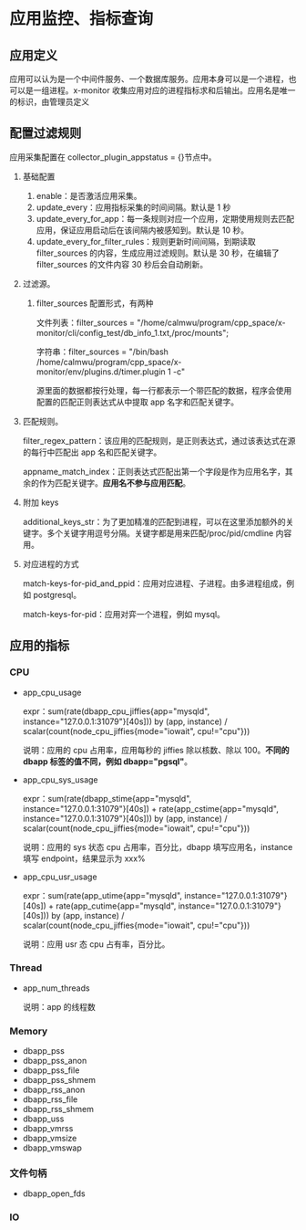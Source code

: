 # 应用监控、指标查询

## 应用定义

应用可以认为是一个中间件服务、一个数据库服务。应用本身可以是一个进程，也可以是一组进程。x-monitor 收集应用对应的进程指标求和后输出。应用名是唯一的标识，由管理员定义

## 配置过滤规则

应用采集配置在 collector_plugin_appstatus = {}节点中。

1. 基础配置

   1. enable：是否激活应用采集。
   2. update_every：应用指标采集的时间间隔。默认是 1 秒
   3. update_every_for_app：每一条规则对应一个应用，定期使用规则去匹配应用，保证应用启动后在该间隔内被感知到。默认是 10 秒。
   4. update_every_for_filter_rules：规则更新时间间隔，到期读取 filter_sources 的内容，生成应用过滤规则。默认是 30 秒，在编辑了 filter_sources 的文件内容 30 秒后会自动刷新。

2. 过滤源。

   1. filter_sources 配置形式，有两种

      文件列表：filter_sources = "/home/calmwu/program/cpp_space/x-monitor/cli/config_test/db_info_1.txt,/proc/mounts";

      字符串：filter_sources = "/bin/bash /home/calmwu/program/cpp_space/x-monitor/env/plugins.d/timer.plugin 1 -c"

      源里面的数据都按行处理，每一行都表示一个带匹配的数据，程序会使用配置的匹配正则表达式从中提取 app 名字和匹配关键字。

3. 匹配规则。

   filter_regex_pattern：该应用的匹配规则，是正则表达式，通过该表达式在源的每行中匹配出 app 名和匹配关键字。

   appname_match_index：正则表达式匹配出第一个字段是作为应用名字，其余的作为匹配关键字。**应用名不参与应用匹配**。

4. 附加 keys

   additional_keys_str：为了更加精准的匹配到进程，可以在这里添加额外的关键字。多个关键字用逗号分隔。关键字都是用来匹配/proc/pid/cmdline 内容用。

5. 对应进程的方式

   match-keys-for-pid_and_ppid：应用对应进程、子进程。由多进程组成，例如 postgresql。

   match-keys-for-pid：应用对弈一个进程，例如 mysql。

## 应用的指标

### CPU

- app_cpu_usage

  expr：sum(rate(dbapp_cpu_jiffies{app="mysqld", instance="127.0.0.1:31079"}[40s])) by (app, instance) / scalar(count(node_cpu_jiffies{mode="iowait", cpu!="cpu"}))

  说明：应用的 cpu 占用率，应用每秒的 jiffies 除以核数、除以 100。**不同的 dbapp 标签的值不同，例如 dbapp="pgsql"**。

- app_cpu_sys_usage

  expr：sum(rate(dbapp_stime{app="mysqld", instance="127.0.0.1:31079"}[40s]) + rate(app_cstime{app="mysqld", instance="127.0.0.1:31079"}[40s])) by (app, instance) / scalar(count(node_cpu_jiffies{mode="iowait", cpu!="cpu"}))

  说明：应用的 sys 状态 cpu 占用率，百分比，dbapp 填写应用名，instance 填写 endpoint，结果显示为 xxx%

- app_cpu_usr_usage

  expr：sum(rate(app_utime{app="mysqld", instance="127.0.0.1:31079"}[40s]) + rate(app_cutime{app="mysqld", instance="127.0.0.1:31079"}[40s])) by (app, instance) / scalar(count(node_cpu_jiffies{mode="iowait", cpu!="cpu"}))

  说明：应用 usr 态 cpu 占有率，百分比。

### Thread

- app_num_threads

  说明：app 的线程数

### Memory

- dbapp_pss
- dbapp_pss_anon
- dbapp_pss_file
- dbapp_pss_shmem
- dbapp_rss_anon
- dbapp_rss_file
- dbapp_rss_shmem
- dbapp_uss
- dbapp_vmrss
- dbapp_vmsize
- dbapp_vmswap

### 文件句柄

- dbapp_open_fds

### IO
